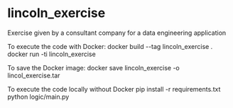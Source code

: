 # lincoln_exercise
Exercise given by a consultant company for a data engineering application

To execute the code with Docker:
docker build --tag lincoln_exercise .
docker run -ti lincoln_exercise

To save the Docker image:
docker save lincoln_exercise -o lincol_exercise.tar

To execute the code locally without Docker
pip install -r requirements.txt
python logic/main.py
